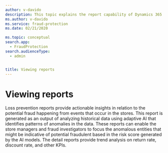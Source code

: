 ```yaml
---
author: v-davido
description: This topic explains the report capability of Dynamics 365 Fraud Protection loss prevention.
ms.author: v-davido
ms.service: fraud-protection
ms.date: 02/21/2020

ms.topic: conceptual
search.app: 
  - FraudProtection
search.audienceType:
  - admin


title: Viewing reports
---
```



# Viewing reports

Loss prevention reports provide actionable insights in relation to the potential fraud happening from events that occur in the stores. This report is generated as an output of analyzing historical data using adaptive AI that identifies patterns of anomalies in the data. These reports can enable the store managers and fraud investigators to focus the anomalous entities that might be indicative of potential fraudulent based in the risk score generated by the AI models. The detail reports provide trend analysis on return rate, discount rate, and other KPIs.



